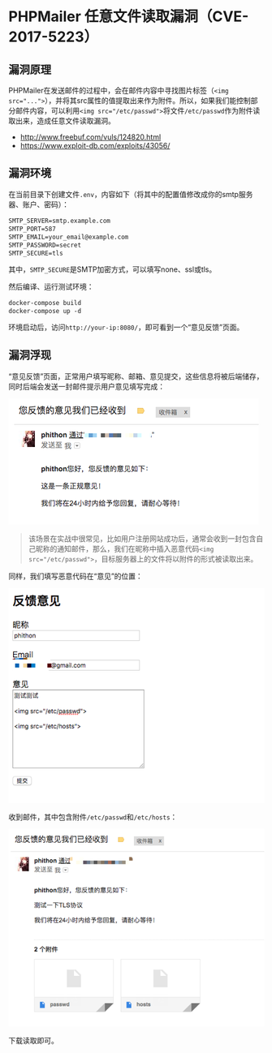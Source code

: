 # PHPMailer 任意文件读取漏洞（CVE-2017-5223）

## 漏洞原理

PHPMailer在发送邮件的过程中，会在邮件内容中寻找图片标签（`<img src="...">`），并将其src属性的值提取出来作为附件。所以，如果我们能控制部分邮件内容，可以利用`<img src="/etc/passwd">`将文件`/etc/passwd`作为附件读取出来，造成任意文件读取漏洞。

 - http://www.freebuf.com/vuls/124820.html
 - https://www.exploit-db.com/exploits/43056/

## 漏洞环境

在当前目录下创建文件`.env`，内容如下（将其中的配置值修改成你的smtp服务器、账户、密码）：

```
SMTP_SERVER=smtp.example.com
SMTP_PORT=587
SMTP_EMAIL=your_email@example.com
SMTP_PASSWORD=secret
SMTP_SECURE=tls
```

其中，`SMTP_SECURE`是SMTP加密方式，可以填写none、ssl或tls。

然后编译、运行测试环境：

```
docker-compose build
docker-compose up -d
```

环境启动后，访问`http://your-ip:8080/`，即可看到一个“意见反馈”页面。

## 漏洞浮现

“意见反馈”页面，正常用户填写昵称、邮箱、意见提交，这些信息将被后端储存，同时后端会发送一封邮件提示用户意见填写完成：

![](1.png)

> 该场景在实战中很常见，比如用户注册网站成功后，通常会收到一封包含自己昵称的通知邮件，那么，我们在昵称中插入恶意代码`<img src="/etc/passwd">`，目标服务器上的文件将以附件的形式被读取出来。

同样，我们填写恶意代码在“意见”的位置：

![](2.png)

收到邮件，其中包含附件`/etc/passwd`和`/etc/hosts`：

![](3.png)

下载读取即可。